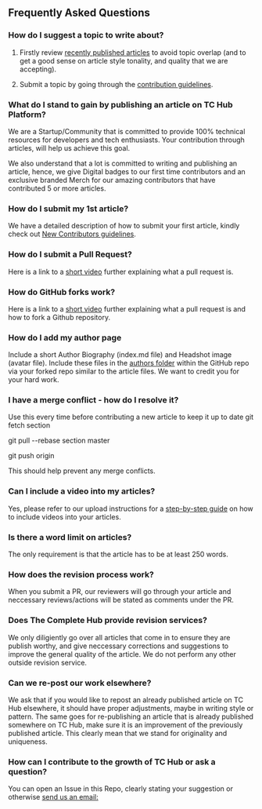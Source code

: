 ## Frequently Asked Questions

### How do I suggest a topic to write about?
1. Firstly review [recently published articles](https://tch.powerappsportals.com/) to avoid topic overlap (and to get a good sense on article style tonality, and quality that we are accepting). 

2. Submit a topic by going through the [contribution guidelines](https://github.com/The-Complete-Hub/writers-program/blob/main/new_contributors/CONTRIBUTING.md).

### What do I stand to gain by publishing an article on TC Hub Platform?
We are a Startup/Community that is committed to provide 100% technical resources for developers and tech enthusiasts. Your contribution through articles, will help us achieve this goal. 

We also understand that a lot is committed to writing and publishing an article, hence, we give Digital badges to our first time contributors and an exclusive branded Merch for our amazing contributors that have contributed 5 or more articles.

### How do I submit my 1st article?
We have a detailed description of how to submit your first article, kindly check out [New Contributors guidelines](https://github.com/The-Complete-Hub/writers-program/blob/main/new_contributors/CONTRIBUTING.md).

### How do I submit a Pull Request?
Here is a link to a [short video](https://www.youtube.com/watch?v=nT8KGYVurIU&amp;t=47s) further explaining what a pull request is.

### How do GitHub forks work?
Here is a link to a [short video](https://www.youtube.com/watch?v=nT8KGYVurIU&amp;t=47s) further explaining what a pull request is and how to fork a Github repository.

### How do I add my author page
Include a short Author Biography (index.md file) and Headshot image (avatar file). Include these files in the [authors folder](https://github.com/The-Complete-Hub/writers-program/tree/main/articles/authors) within the GitHub repo via your forked repo similar to the article files. We want to credit you for your hard work.

### I have a merge conflict - how do I resolve it?
Use this every time before contributing a new article to keep it up to date
git fetch section

git pull --rebase section master

git push origin

This should help prevent any merge conflicts.


### Can I include a video into my articles?
Yes, please refer to our upload instructions for a [step-by-step guide](https://github.com/The-Complete-Hub/writers-program/blob/main/new_contributors/UPLOAD_GUIDELINES.md#including-videos-in-your-articles) on how to include videos into your articles.

### Is there a word limit on articles?
The only requirement is that the article has to be at least 250 words.


### How does the revision process work?
When you submit a PR, our reviewers will go through your article and neccessary reviews/actions will be stated as comments under the PR.

### Does The Complete Hub provide revision services?
We only diligiently go over all articles that come in to ensure they are publish worthy, and give neccessary corrections and suggestions to improve the general quality of the article. 
We do not perform any other outside revision service. 

### Can we re-post our work elsewhere?  
We ask that if you would like to repost an already published article on TC Hub elsewhere, it should have proper adjustments, maybe in writing style or pattern. The same goes for re-publishing an article that is already published somewhere on TC Hub, make sure it is an improvement of the previously published article. This clearly mean that we stand for originality and uniqueness.

### How can I contribute to the growth of TC Hub or ask a question?
You can open an Issue in this Repo, clearly stating your suggestion or otherwise [send us an email:](admin@thecompletehub.tech)
